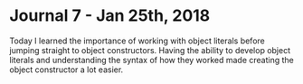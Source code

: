 # Journal 7 - Jan 25th, 2018

Today I learned the importance of working with object literals before jumping straight to object constructors. Having the ability to develop object literals and understanding the syntax of how they worked made creating the object constructor a lot easier.